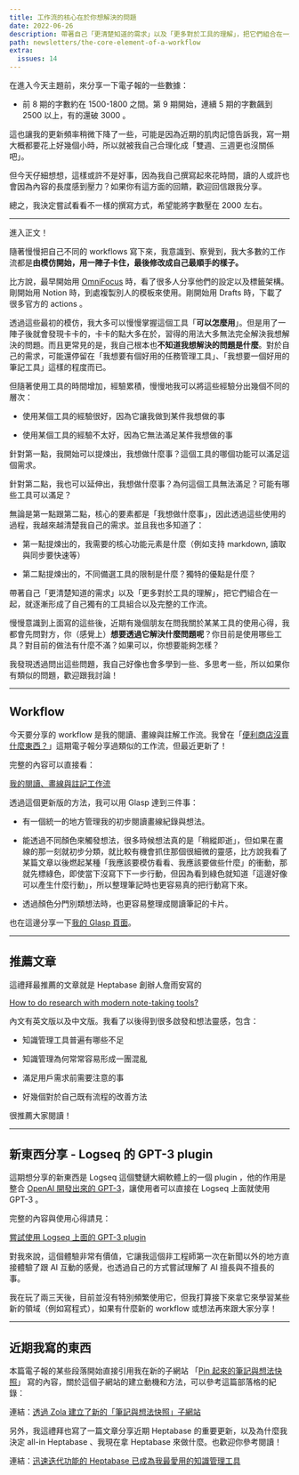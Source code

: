 ```yaml
---
title: 工作流的核心在於你想解決的問題
date: 2022-06-26
description: 帶著自己「更清楚知道的需求」以及「更多對於工具的理解」，把它們組合在一起，就逐漸形成了自己獨有的工具組合以及完整的工作流。
path: newsletters/the-core-element-of-a-workflow
extra:
  issues: 14
---
```


在進入今天主題前，來分享一下電子報的一些數據：

* 前 8 期的字數約在 1500-1800 之間。第 9 期開始，連續 5 期的字數飆到 2500 以上，有的還破 3000 。

這也讓我的更新頻率稍微下降了一些，可能是因為近期的肌肉記憶告訴我，寫一期大概都要花上好幾個小時，所以就被我自己合理化成「雙週、三週更也沒關係吧」。

但今天仔細想想，這樣或許不是好事，因為我自己撰寫起來花時間，讀的人或許也會因為內容的長度感到壓力？如果你有這方面的回饋，歡迎回信跟我分享。

總之，我決定嘗試看看不一樣的撰寫方式，希望能將字數壓在 2000 左右。

<!-- more -->
---

進入正文！

隨著慢慢把自己不同的 workflows 寫下來，我意識到、察覺到，我大多數的工作流都是**由模仿開始，用一陣子卡住，最後修改成自己最順手的樣子。**

比方說，最早開始用 [OmniFocus](https://www.omnigroup.com/omnifocus/) 時，看了很多人分享他們的設定以及標籤架構。剛開始用 Notion 時，到處複製別人的模板來使用。剛開始用 Drafts 時，下載了很多官方的 actions 。

透過這些最初的模仿，我大多可以慢慢掌握這個工具「**可以怎麼用**」。但是用了一陣子後就會發現卡卡的，卡卡的點大多在於，習得的用法大多無法完全解決我想解決的問題。而且更常見的是，我自己根本也**不知道我想解決的問題是什麼**。對於自己的需求，可能還停留在「我想要有個好用的任務管理工具」、「我想要一個好用的筆記工具」這樣的程度而已。

但隨著使用工具的時間增加，經驗累積，慢慢地我可以將這些經驗分出幾個不同的層次：

* 使用某個工具的經驗很好，因為它讓我做到某件我想做的事

* 使用某個工具的經驗不太好，因為它無法滿足某件我想做的事

針對第一點，我開始可以提煉出，我想做什麼事？這個工具的哪個功能可以滿足這個需求。

針對第二點，我也可以延伸出，我想做什麼事？為何這個工具無法滿足？可能有哪些工具可以滿足？

無論是第一點跟第二點，核心的要素都是「我想做什麼事」，因此透過這些使用的過程，我越來越清楚我自己的需求。並且我也多知道了：

* 第一點提煉出的，我需要的核心功能元素是什麼（例如支持 markdown, 讀取與同步要快速等）

* 第二點提煉出的，不同備選工具的限制是什麼？獨特的優點是什麼？

帶著自己「更清楚知道的需求」以及「更多對於工具的理解」，把它們組合在一起，就逐漸形成了自己獨有的工具組合以及完整的工作流。

慢慢意識到上面寫的這些後，近期有幾個朋友在問我關於某某工具的使用心得，我都會先問對方，你（感覺上）**想要透過它解決什麼問題呢**？你目前是使用哪些工具？對目前的做法有什麼不滿？如果可以，你想要能夠怎樣？

我發現透過問出這些問題，我自己好像也會多學到一些、多思考一些，所以如果你有類似的問題，歡迎跟我討論！

---

## Workflow

今天要分享的 workflow 是我的閱讀、畫線與註解工作流。我曾在「[便利商店沒賣什麼東西？](@/newsletters/6-ignorance-management.md)」這期電子報分享過類似的工作流，但最近更新了！

完整的內容可以直接看：

[我的閱讀、畫線與註記工作流](@/library/workflows/capture/workflows-my-highlighting-and-annotating-workflow.md)

透過這個更新版的方法，我可以用 Glasp 達到三件事：

* 有一個統一的地方管理我的初步閱讀畫線紀錄與想法。

* 能透過不同顏色來觸發想法，很多時候想法真的是「稍縱即逝」，但如果在畫線的那一刻就初步分類，就比較有機會抓住那個很細微的靈感，比方說我看了某篇文章以後燃起某種「我應該要模仿看看、我應該要做些什麼」的衝動，那就先標綠色，即使當下沒寫下下一步行動，但因為看到綠色就知道「這邊好像可以產生什麼行動」，所以整理筆記時也更容易真的把行動寫下來。

* 透過顏色分門別類想法時，也更容易整理成閱讀筆記的卡片。

也在這邊分享一下[我的 Glasp 頁面](https://glasp.co/#/pinchlime)。

---

## 推薦文章

這禮拜最推薦的文章就是 Heptabase 創辦人詹雨安寫的 

[How to do research with modern note-taking tools?](https://medium.com/heptabase/how-to-do-research-with-modern-note-taking-tools-4be8e0414653) 

內文有英文版以及中文版。我看了以後得到很多啟發和想法靈感，包含：

* 知識管理工具普遍有哪些不足

* 知識管理為何常常容易形成一團混亂

* 滿足用戶需求前需要注意的事

* 好幾個對於自己既有流程的改善方法

很推薦大家閱讀！

---

## 新東西分享 - Logseq 的 GPT-3 plugin

這期想分享的新東西是 Logseq 這個雙鏈大綱軟體上的一個 plugin ，他的作用是整合 [OpenAI 開發出來的 GPT-3](https://openai.com/api/)，讓使用者可以直接在 Logseq 上面就使用 GPT-3 。

完整的內容與使用心得請見： 

[嘗試使用 Logseq 上面的 GPT-3 plugin](@/blog/tried-tried-to-use-logseq-plugin-gpt3-openai.md)

對我來說，這個體驗非常有價值，它讓我這個非工程師第一次在新聞以外的地方直接體驗了跟 AI 互動的感覺，也透過自己的方式嘗試理解了 AI 擅長與不擅長的事。

我在玩了兩三天後，目前並沒有特別頻繁使用它，但我打算接下來拿它來學習某些新的領域（例如寫程式），如果有什麼新的 workflow 或想法再來跟大家分享！

---

## 近期我寫的東西

本篇電子報的某些段落開始直接引用我在新的子網站 「[Pin 起來的筆記與想法快照](https://notes.pinchlime.com)」 寫的內容，關於這個子網站的建立動機和方法，可以參考這篇部落格的紀錄：

連結：[透過 Zola 建立了新的「筆記與想法快照」子網站](@/blog/built-pinchlime-notes.md) 

另外，我這禮拜也寫了一篇文章分享近期 Heptabase 的重要更新，以及為什麼我決定 all-in Heptabase 、我現在拿 Heptabase 來做什麼。也歡迎你參考閱讀！

連結：[迅速迭代功能的 Heptabase 已成為我最愛用的知識管理工具](@/blog/heptabase-has-already-become-my-favorite-pkm-tool.md)